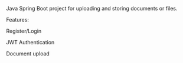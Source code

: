 Java Spring Boot project for uploading and storing documents or files.

Features:

Register/Login

JWT Authentication

Document upload
